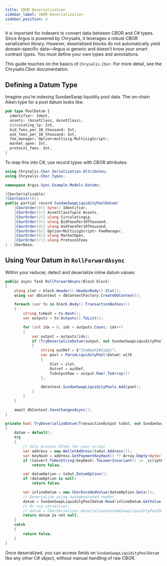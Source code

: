 ```yaml
---
title: CBOR Deserialization
sidebar_label: CBOR Deserialization
sidebar_position: 4
---
```


It is important for indexers to convert data between CBOR and C# types. Since Argus is powered by Chrysalis, it leverages a robust CBOR serialization library. However, deserialized blocks do not automatically yield domain-specific data—Argus is generic and doesn’t know your smart contract types. You must define your own types and annotations.

This guide touches on the basics of `Chrysalis.Cbor`. For more detail, see the Chrysalis.Cbor documentation.

## Defining a Datum Type

Imagine you’re indexing SundaeSwap liquidity pool data. The on-chain Aiken type for a pool datum looks like:

```rust
pub type PoolDatum {
  identifier: Ident,
  assets: (AssetClass, AssetClass),
  circulating_lp: Int,
  bid_fees_per_10_thousand: Int,
  ask_fees_per_10_thousand: Int,
  fee_manager: Option<multisig.MultisigScript>,
  market_open: Int,
  protocol_fees: Int,
}
```

To map this into C#, use record types with CBOR attributes:

```csharp
using Chrysalis.Cbor.Serialization.Attributes;
using Chrysalis.Cbor.Types;

namespace Argus.Sync.Example.Models.Datums;

[CborSerializable]
[CborConstr(0)]
public partial record SundaeSwapLiquidityPoolDatum(
    [CborOrder(0)] byte[] Identifier,
    [CborOrder(1)] AssetClassTuple Assets,
    [CborOrder(2)] ulong CirculatingLp,
    [CborOrder(3)] ulong BidFeesPer10Thousand,
    [CborOrder(4)] ulong AskFeesPer10Thousand,
    [CborOrder(5)] Option<MultisigScript> FeeManager,
    [CborOrder(6)] ulong MarketOpen,
    [CborOrder(7)] ulong ProtocolFees
) : CborBase;
```

## Using Your Datum in `RollForwardAsync`

Within your reducer, detect and deserialize inline datum values:

```csharp
public async Task RollForwardAsync(Block block)
{
    ulong slot = block.Header().HeaderBody().Slot();
    using var dbContext = dbContextFactory.CreateDbContext();

    foreach (var tx in block.Body().TransactionBodies())
    {
        string txHash = tx.Hash();
        var outputs = tx.Outputs().ToList();

        for (int idx = 0; idx < outputs.Count; idx++)
        {
            var output = outputs[idx];
            if (TryDeserializeDatum(output, out SundaeSwapLiquidityPoolDatum datum))
            {
                string outRef = $"{txHash}#{idx}";
                var pool = ParseLiquidityPool(datum) with
                {
                    Slot = slot,
                    Outref = outRef,
                    TxOutputRaw = output.Raw?.ToArray()!
                };

                dbContext.SundaeSwapLiquidityPools.Add(pool);
            }
        }
    }

    await dbContext.SaveChangesAsync();
}

private bool TryDeserializeDatum(TransactionOutput txOut, out SundaeSwapLiquidityPoolDatum datum)
{
    datum = default!;
    try
    {
        // Only process UTxOs for your script
        var address = new WalletAddress(txOut.Address());
        var keyHash = address.GetPaymentKeyHash() ?? Array.Empty<byte>();
        if (Convert.ToHexString(keyHash).ToLowerInvariant() != _scriptHash)
            return false;

        var datumOption = txOut.DatumOption();
        if (datumOption is null)
            return false;

        var inlineDatum = new CborEncodedValue(datumOption.Data());
        // Deserialize using autogenerated reader
        datum = SundaeSwapLiquidityPoolDatum.Read(inlineDatum.GetValue());
        // Or via serializer:
        // datum = CborSerializer.Deserialize<SundaeSwapLiquidityPoolDatum>(inlineDatum.GetValue());
        return datum is not null;
    }
    catch
    {
        return false;
    }
}
```

Once deserialized, you can access fields on `SundaeSwapLiquidityPoolDatum` like any other C# object, without manual handling of raw CBOR.
